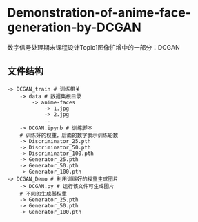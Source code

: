 # Demonstration-of-anime-face-generation-by-DCGAN
数字信号处理期末课程设计Topic1图像扩增中的一部分：DCGAN
## 文件结构

```shell
-> DCGAN_train # 训练相关
	-> data # 数据集根目录
		-> anime-faces
			-> 1.jpg
			-> 2.jpg
			...
	-> DCGAN.ipynb # 训练脚本
	# 训练好的权重，后面的数字表示训练轮数
	-> Discriminator_25.pth
	-> Discriminator_50.pth
	-> Discriminator_100.pth
	-> Generator_25.pth
	-> Generator_50.pth
	-> Generator_100.pth
-> DCGAN_Demo # 利用训练好的权重生成图片
	-> DCGAN.py # 运行该文件可生成图片
	# 不同的生成器权重
	-> Generator_25.pth
	-> Generator_50.pth
	-> Generator_100.pth
	
```

